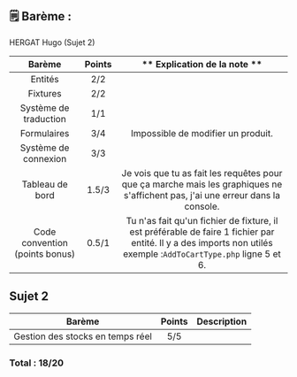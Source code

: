 ## 🗒️ Barème :

HERGAT Hugo (Sujet 2)


| **Barème**                           | **Points** |                                                                                                ** Explication de la note **                                                                                                 |
| :-----------------------------------: |:----------:|:---------------------------------------------------------------------------------------------------------------------------------------------------------------------------------------------------------------------------:|
| Entités                               |    2/2     |                                                                                                                                                                                                                             |
| Fixtures                              |    2/2     |                                                                                                                                                                                                                             |
| Système de traduction                 |    1/1     |                                                                                                                                                                                                                             |
| Formulaires                           |    3/4     | Impossible de modifier un produit.  |
| Système de connexion                  |    3/3     |                                                                                                                                                                                                                             |
| Tableau de bord                       |   1.5/3    |                           Je vois que tu as fait les requêtes pour que ça marche mais les graphiques ne s'affichent pas, j'ai une erreur dans la console.                          |
| Code convention (points bonus)        |   0.5/1    |                              Tu n'as fait qu'un fichier de fixture, il est préférable de faire 1 fichier par entité. Il y a des imports non utilés exemple :`AddToCartType.php` ligne 5 et 6.                               |

## Sujet 2

| **Barème**                                                               | **Points** |                                                                                **Description**                                                                                |
| :-----------------------------------:                                    |:----------:|:-----------------------------------------------------------------------------------------------------------------------------------------------------------------------------:|
| Gestion des stocks en temps réel	               |    5/5     |  |

### Total : **18/20**